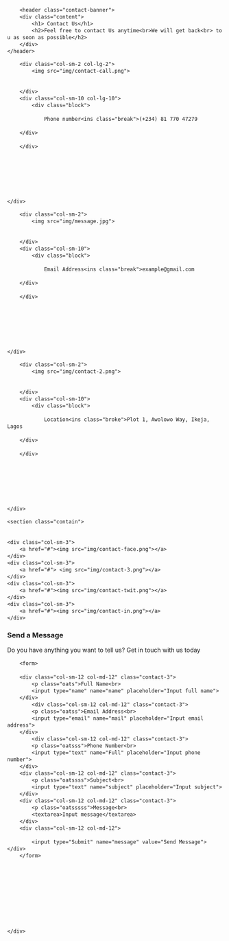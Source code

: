 <!DOCTYPE html>
<html lang="eng">
<head>
    <meta charset="UTF-8">
    <meta name="viewport" content="width=device-width, initial-scale=1.0">
    <link href="https://fonts.googleapis.com/css2?family=DM+Sans:wght@400;500;700&display=swap" rel="stylesheet">
    <link rel="stylesheet" type="text/css" href="css/bootstrap.css">
    <link rel="stylesheet" type="text/css" href="css/cuntact-us-fml.css">
    <title>Contact &mdash;Us</title>
    
</head>
<body>

        <header class="contact-banner">
        <div class="content">
            <h1> Contact Us</h1>
            <h2>Feel free to contact Us anytime<br>We will get back<br> to u as soon as possible</h2>
        </div>
    </header>

<section class="cont">
<div class="contained">
    
        <div class="col-sm-2 col-lg-2">
            <img src="img/contact-call.png">
            

        </div>
        <div class="col-sm-10 col-lg-10">
            <div class="block">
            
                Phone number<ins class="break">(+234) 81 770 47279
            
        </div>
            
        </div>
        






    </div>
</div>
<div class="contained">
    
        <div class="col-sm-2">
            <img src="img/message.jpg">
            

        </div>
        <div class="col-sm-10">
            <div class="block">
            
                Email Address<ins class="break">example@gmail.com
            
        </div>
            
        </div>
        






    </div>
</div>

<div class="contained">
    
        <div class="col-sm-2">
            <img src="img/contact-2.png">
            

        </div>
        <div class="col-sm-10">
            <div class="block">
            
                Location<ins class="broke">Plot 1, Awolowo Way, Ikeja, Lagos
            
        </div>
            
        </div>
        






    </div>
</div>


    <section class="contain">

    
    <div class="col-sm-3">
        <a href="#"><img src="img/contact-face.png"></a>
    </div>
    <div class="col-sm-3">
        <a href="#"> <img src="img/contact-3.png"></a>
    </div>
    <div class="col-sm-3">
        <a href="#"><img src="img/contact-twit.png"></a>
    </div>
    <div class="col-sm-3">
        <a href="#"><img src="img/contact-in.png"></a>
    </div>
</div>
</section>
<div class="container-fluid">
<section class="body" >
    <div class="container">
    <div class="row">
        <div class="col-sm-12 col-md-12" class="contact-3"><h3>Send a Message</h3></div>
        <div class="col-sm-12 col-md-12" class="contact-3">
        <p class="oat">Do you have anything you want to tell us? Get in touch with us today</p></div>
        
        <form>

        <div class="col-sm-12 col-md-12" class="contact-3">
            <p class="oats">Full Name<br>
            <input type="name" name="name" placeholder="Input full name">
        </div>
            <div class="col-sm-12 col-md-12" class="contact-3">
            <p class="oatss">Email Address<br>
            <input type="email" name="mail" placeholder="Input email address">
        </div>
            <div class="col-sm-12 col-md-12" class="contact-3">
            <p class="oatsss">Phone Number<br>
            <input type="text" name="Full" placeholder="Input phone number">
        </div>
        <div class="col-sm-12 col-md-12" class="contact-3">
            <p class="oatssss">Subject<br>
            <input type="text" name="subject" placeholder="Input subject">
        </div>
        <div class="col-sm-12 col-md-12" class="contact-3">
            <p class="oatsssss">Message<br>
            <textarea>Input message</textarea>
        </div>
        <div class="col-sm-12 col-md-12">
            
            <input type="Submit" name="message" value="Send Message"></div>
        </form>





        




    </div>
    


</section>


</body>
</html>